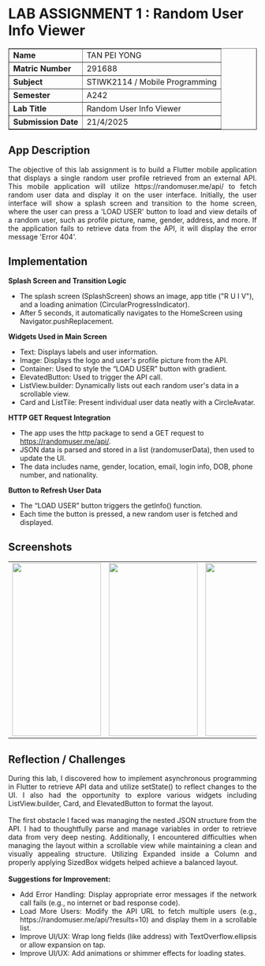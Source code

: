 # LAB ASSIGNMENT 1 : Random User Info Viewer
<table border="1">
  <tr>
    <td><strong>Name</strong></td>
    <td>TAN PEI YONG</td>
  </tr>
  <tr>
    <td><strong>Matric Number</strong></td>
    <td>291688</td>
  </tr>  
  <tr>
    <td><strong>Subject</strong></td>
    <td>STIWK2114 / Mobile Programming</td>
  </tr>  
  <tr>
    <td><strong>Semester</strong></td>
    <td>A242</td>
  </tr>  
  <tr>
    <td><strong>Lab Title</strong></td>
    <td>Random User Info Viewer</td>
  </tr>  
  <tr>
    <td><strong>Submission Date</strong></td>
    <td>21/4/2025</td>
  </tr>  
</table>

## App Description

<div align="justify">
The objective of this lab assignment is to build a Flutter mobile application that displays a single random user profile retrieved from an external API. This mobile application will utilize https://randomuser.me/api/ to fetch random user data and display it on the user interface. Initially, the user interface will show a splash screen and transition to the home screen, where the user can press a 'LOAD USER' button to load and view details of a random user, such as profile picture, name, gender, address, and more. If the application fails to retrieve data from the API, it will display the error message 'Error 404'.
</div>

## Implementation

**Splash Screen and Transition Logic**
  - The splash screen (SplashScreen) shows an image, app title ("R U I V"), and a loading animation (CircularProgressIndicator).
  - After 5 seconds, it automatically navigates to the HomeScreen using Navigator.pushReplacement.

**Widgets Used in Main Screen**
  - Text: Displays labels and user information.
  - Image: Displays the logo and user's profile picture from the API.
  - Container: Used to style the “LOAD USER” button with gradient.
  - ElevatedButton: Used to trigger the API call.
  - ListView.builder: Dynamically lists out each random user's data in a scrollable view.
  - Card and ListTile: Present individual user data neatly with a CircleAvatar.

**HTTP GET Request Integration**
  - The app uses the http package to send a GET request to https://randomuser.me/api/.
  - JSON data is parsed and stored in a list (randomuserData), then used to update the UI.
  - The data includes name, gender, location, email, login info, DOB, phone number, and nationality.

**Button to Refresh User Data**
  - The “LOAD USER” button triggers the getInfo() function.
  - Each time the button is pressed, a new random user is fetched and displayed.


## Screenshots
<table>
    <tr>
    <td><img src="https://github.com/user-attachments/assets/4fb7b7ee-47ed-4af3-a7db-7566f440e063" width="180" height="350"></td>
    <td><img src="https://github.com/user-attachments/assets/7c275968-641b-45ce-9427-03ae17015b90" width="180" height="350"></td>
    <td><img src="https://github.com/user-attachments/assets/08740902-257f-4be1-a963-528ffc7440d9" width="180" height="350"></td>
    <td><img src="https://github.com/user-attachments/assets/2bbc52e7-6513-40c8-b5e9-f783561435cd" width="180" height="350"></td>
  </tr>
</table>

## Reflection / Challenges

<div align="justify">
During this lab, I discovered how to implement asynchronous programming in Flutter to retrieve API data and utilize setState() to reflect changes to the UI. I also had the opportunity to explore various widgets including ListView.builder, Card, and ElevatedButton to format the layout.
<br> <br>
The first obstacle I faced was managing the nested JSON structure from the API. I had to thoughtfully parse and manage variables in order to retrieve data from very deep nesting. Additionally, I encountered difficulties when managing the layout within a scrollable view while maintaining a clean and visually appealing structure. Utilizing Expanded inside a Column and properly applying SizedBox widgets helped achieve a balanced layout.
<br>  <br>
<b>Suggestions for Improvement:</b>
<ul>
  <li>Add Error Handling: Display appropriate error messages if the network call fails (e.g., no internet or bad response code).</li>
  <li>Load More Users: Modify the API URL to fetch multiple users (e.g., https://randomuser.me/api/?results=10) and display them in a scrollable list.</li>
  <li>Improve UI/UX: Wrap long fields (like address) with TextOverflow.ellipsis or allow expansion on tap.</li>
  <li>Improve UI/UX: Add animations or shimmer effects for loading states.</li>
</ul>
</div>
